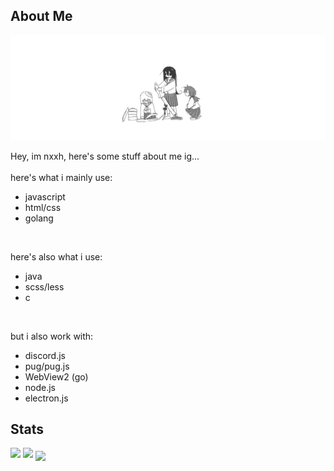 ## About Me

<img src="./assets/banner.png" alt="banner">

Hey, im nxxh, here's some stuff about me ig...
<br>
<br>
here's what i mainly use:
- javascript
- html/css
- golang

<br>

here's also what i use:
- java
- scss/less
- c

<br>

but i also work with:
- discord.js
- pug/pug.js
- WebView2 (go)
- node.js
- electron.js

## Stats

[![](https://github-readme-stats.vercel.app/api/top-langs/?username=nxxh447&layout=compact&card_width=1000)](https://github.com/anuraghazra/github-readme-stats)
[![](https://activity-graph.herokuapp.com/graph?username=nxxh447&bg_color=0D1117&hide_border=true&color=4B8DDA&line=4B8DDA&point=FFFFFF)](https://github.com/ashutosh00710/github-readme-activity-graph)
<a href="https://github.com/nxxh447" align="center">
  <img align="center" src="https://github-readme-stats.vercel.app/api?username=nxxh447&count_private=true&show_icons=true&theme=light&border_radius=0&include_all_commits=true&card_width=1000" />
</a>
